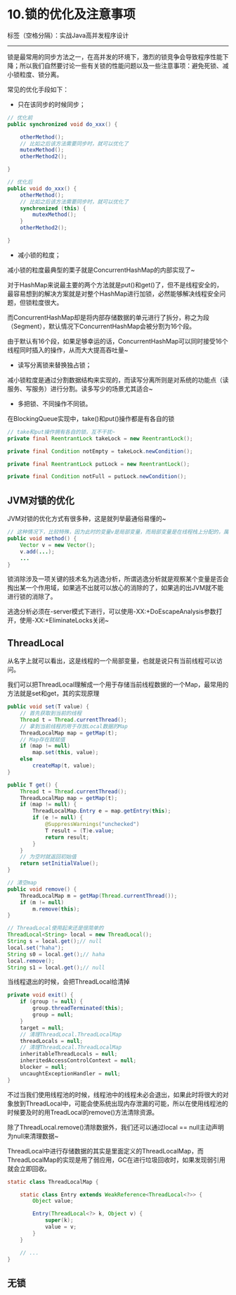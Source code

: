 # 10.锁的优化及注意事项

标签（空格分隔）：实战Java高并发程序设计

---

锁是最常用的同步方法之一，在高并发的环境下，激烈的锁竞争会导致程序性能下降；所以我们自然要讨论一些有关锁的性能问题以及一些注意事项：避免死锁、减小锁粒度、锁分离。

常见的优化手段如下：

 - 只在该同步的时候同步；

``` java
// 优化前
public synchronized void do_xxx() {

    otherMethod();
    // 比如之后该方法需要同步时，就可以优化了
    mutexMethod();
    otherMethod2();

}

// 优化后
public void do_xxx() {
    otherMethod();
    // 比如之后该方法需要同步时，就可以优化了
    synchronized (this) {
        mutexMethod();
    }
    otherMethod2();

}
```

 - 减小锁的粒度；

减小锁的粒度最典型的栗子就是ConcurrentHashMap的内部实现了~

对于HashMap来说最主要的两个方法就是put()和get()了，但不是线程安全的，最容易想到的解决方案就是对整个HashMap进行加锁，必然能够解决线程安全问题，但锁粒度很大。

而ConcurrentHashMap却是将内部存储数据的单元进行了拆分，称之为段（Segment），默认情况下ConcurrentHashMap会被分割为16个段。

由于默认有16个段，如果足够幸运的话，ConcurrentHashMap可以同时接受16个线程同时插入的操作，从而大大提高吞吐量~

 - 读写分离锁来替换独占锁；

减小锁粒度是通过分割数据结构来实现的，而读写分离所则是对系统的功能点（读服务、写服务）进行分割。读多写少的场景尤其适合~

 - 多把锁、不同操作不同锁。

在BlockingQueue实现中，take()和put()操作都是有各自的锁

``` java
// take和put操作拥有各自的锁，互不干扰~
private final ReentrantLock takeLock = new ReentrantLock();

private final Condition notEmpty = takeLock.newCondition();

private final ReentrantLock putLock = new ReentrantLock();

private final Condition notFull = putLock.newCondition();
```

## JVM对锁的优化

JVM对锁的优化方式有很多种，这是就列举最通俗易懂的~

``` java
// 这种情况下，比较特殊，因为此时的变量v是局部变量，而局部变量是在线程栈上分配的，属于线程独有的东西，是不可能被其他线程访问到的，所以在这种情况下Vector内部加锁的操作都是没有必要的，JVM会在这种情况下将这些无用的锁消除~
public void method() {
    Vector v = new Vector();
    v.add(...);
    ...
}
```

锁消除涉及一项关键的技术名为逃逸分析，所谓逃逸分析就是观察某个变量是否会掏出某一个作用域，如果逃不出就可以放心的消除的了，如果逃的出JVM就不能进行锁的消除了。

逃逸分析必须在-server模式下进行，可以使用-XX:+DoEscapeAnalysis参数打开，使用-XX:+EliminateLocks关闭~

## ThreadLocal

从名字上就可以看出，这是线程的一个局部变量，也就是说只有当前线程可以访问。

我们可以把ThreadLocal理解成一个用于存储当前线程数据的一个Map，最常用的方法就是set和get，其的实现原理

``` java
public void set(T value) {
    // 首先获取到当前的线程
    Thread t = Thread.currentThread();
    // 拿到当前线程的用于存放Local数据的Map
    ThreadLocalMap map = getMap(t);
    // Map存在就赋值
    if (map != null)
        map.set(this, value);
    else
        createMap(t, value);
}

public T get() {
    Thread t = Thread.currentThread();
    ThreadLocalMap map = getMap(t);
    if (map != null) {
        ThreadLocalMap.Entry e = map.getEntry(this);
        if (e != null) {
            @SuppressWarnings("unchecked")
            T result = (T)e.value;
            return result;
        }
    }
    // 为空时就返回初始值
    return setInitialValue();
}

// 清空map
public void remove() {
    ThreadLocalMap m = getMap(Thread.currentThread());
    if (m != null)
        m.remove(this);
}
```

``` java
// ThreadLocal使用起来还是很简单的
ThreadLocal<String> local = new ThreadLocal();
String s = local.get();// null
local.set("haha");
String s0 = local.get();// haha
local.remove();
String s1 = local.get();// null
```

当线程退出的时候，会把ThreadLocal给清掉

``` java
private void exit() {
    if (group != null) {
        group.threadTerminated(this);
        group = null;
    }
    target = null;
    // 清理ThreadLocal.ThreadLocalMap
    threadLocals = null;
    // 清理ThreadLocal.ThreadLocalMap
    inheritableThreadLocals = null;
    inheritedAccessControlContext = null;
    blocker = null;
    uncaughtExceptionHandler = null;
}
```

不过当我们使用线程池的时候，线程池中的线程未必会退出，如果此时将很大的对象放到ThreadLocal中，可能会使系统出现内存泄漏的可能，所以在使用线程池的时候要及时的用TreadLocal的remove()方法清除资源。

除了ThreadLocal.remove()清除数据外，我们还可以通过local == null主动声明为null来清理数据~

ThreadLocal中进行存储数据的其实是里面定义的ThreadLocalMap，而ThreadLocalMap的实现是用了弱应用，GC在进行垃圾回收时，如果发现弱引用就会立即回收。

``` java
static class ThreadLocalMap {

    static class Entry extends WeakReference<ThreadLocal<?>> {
        Object value;

        Entry(ThreadLocal<?> k, Object v) {
            super(k);
            value = v;
        }
    }

    // ...
}
```

## 无锁

